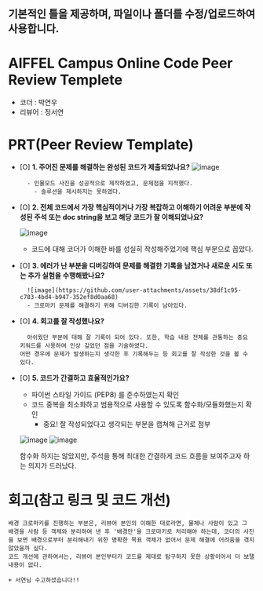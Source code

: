 ## 기본적인 틀을 제공하며, 파일이나 폴더를 수정/업로드하여 사용합니다.
# AIFFEL Campus Online Code Peer Review Templete
- 코더 : 박연우
- 리뷰어 : 정서연


# PRT(Peer Review Template)
- [O]  **1. 주어진 문제를 해결하는 완성된 코드가 제출되었나요?**
      ![image](https://github.com/user-attachments/assets/4c5140fb-66a5-490b-b9bc-9f0e0f29438d)

        - 인물모드 사진을 성공적으로 제작하였고, 문제점을 지적했다.
          - 솔루션을 제시하지는 못하였다. 
    
- [O]  **2. 전체 코드에서 가장 핵심적이거나 가장 복잡하고 이해하기 어려운 부분에 작성된 
주석 또는 doc string을 보고 해당 코드가 잘 이해되었나요?**

     ![image](https://github.com/user-attachments/assets/92ece32d-c5b1-4fdb-aff3-f562acb98f22)

    - 코드에 대해 코더가 이해한 바를 성실히 작성해주었기에 핵심 부분으로 꼽았다.
      
        
- [O]  **3. 에러가 난 부분을 디버깅하여 문제를 해결한 기록을 남겼거나
새로운 시도 또는 추가 실험을 수행해봤나요?**

        ![image](https://github.com/user-attachments/assets/38df1c95-c783-4bd4-b947-352ef8d0aa68)
        - 크로마키 문제를 해결하기 위해 디버깅한 기록이 남아있다.
        

        
        
- [O]  **4. 회고를 잘 작성했나요?**

        아쉬웠던 부분에 대해 잘 기록이 되어 있다. 또한, 학습 내용 전체를 관통하는 중요 키워드를 사용하여 인상 깊었던 점을 기술하였다.
      어떤 경우에 문제가 발생하는지 생각한 후 기록해두는 등 회고를 잘 작성한 것을 볼 수 있다.
     
        
        
- [O]  **5. 코드가 간결하고 효율적인가요?**
    - 파이썬 스타일 가이드 (PEP8) 를 준수하였는지 확인
    - 코드 중복을 최소화하고 범용적으로 사용할 수 있도록 함수화/모듈화했는지 확인
        - 중요! 잘 작성되었다고 생각되는 부분을 캡쳐해 근거로 첨부

    ![image](https://github.com/user-attachments/assets/54c1c548-6c1d-4fe5-b02d-8a29cfc47201)
    ![image](https://github.com/user-attachments/assets/7d45bce8-fd00-45eb-ac69-e39ef14e21cd)

    함수화 하지는 않았지만, 주석을 통해 최대한 간결하게 코드 흐름을 보여주고자 하는 의지가 드러났다.

    

# 회고(참고 링크 및 코드 개선)
```
배경 크로마키를 진행하는 부분은, 리뷰어 본인의 이해한 대로라면, 물체나 사람이 있고 그 배경을 사람 등 객체와 분리하여 낸 후 '배경만'을 크로마키로 처리해야 하는데, 코더의 사진을 보면 배경으로부터 분리해내기 위한 명확한 목표 객체가 없어서 문제 해결에 어려움을 겪지 않았을까 싶다.
코드 개선에 관하여서는, 리뷰어 본인부터가 코드를 제대로 탐구하지 못한 상황이어서 더 보탤 내용이 없다.

+ 서연님 수고하셨습니다!!
```

